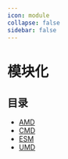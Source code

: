 ```yaml
---
icon: module
collapse: false
sidebar: false
---
```


# 模块化

## 目录

- [AMD](./AMD/README.md)
- [CMD](./CMD/README.md)
- [ESM](./ESM/README.md)
- [UMD](./UMD/README.md)
